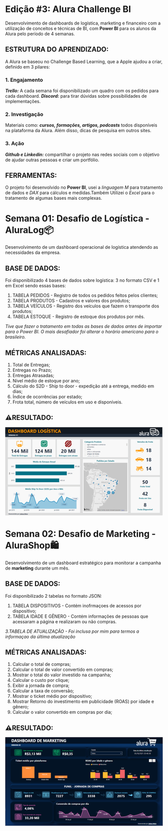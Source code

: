 <h1>Edição #3: Alura Challenge BI</h1>

Desenvolvimento de dashboards de logística, marketing e financeiro com a utilização de conceitos e técnicas de BI, com **Power BI** para os alunos da Alura pelo período de 4 semanas. 

## ESTRUTURA DO APRENDIZADO: 

A Alura se baseou no Challenge Based Learning, que a Apple ajudou a criar, definido em 3 pilares:

### 1. Engajamento
   _**Trello:**_ A cada semana foi disponibilizado um quadro com os pedidos para cada dashboard. 
   _**Discord:**_ para tirar dúvidas sobre possibilidades de implementações.

### 2. Investigação
   Materiais como: _**cursos, formações, artigos, podcasts**_ todos disponíveis na plataforma da Alura. Além disso, dicas de pesquisa em outros sites.

### 3. Ação
   _**Github e Linkedin:**_ compartilhar o projeto nas redes sociais com o objetivo de ajudar outras pessoas e criar um portfólio.


## FERRAMENTAS:
O projeto foi desenvolvido no **Power BI**, usei a _linguagem M_ para tratamento de dados e _DAX_ para cálculos e medidas.Também Utilizei o _Excel_ para o tratamento de algumas bases mais complexas. 

<h1>Semana 01: Desafio de Logística - AluraLog📦</h1>

Desenvolvimento de um dashboard operacional de logística atendendo as necessidades da empresa.

## BASE DE DADOS:

Foi disponibilizado 4 bases de dados sobre logística: 3 no formato CSV e 1 em Excel sendo essas bases:

1. TABELA PEDIDOS - Registro de todos os pedidos feitos pelos clientes;
2. TABELA PRODUTOS - Cadastros e valores dos produtos;
3. TABELA VEÍCULOS - Registro dos veículos que fazem o transporte dos produtos;
4. TABELA ESTOQUE - Registro de estoque dos produtos por mês.

_Tive que fazer o tratamento em todas as bases de dados antes de importar para o Power BI. O mais desafiador foi alterar o horário americano para o brasileiro._ 


## MÉTRICAS ANALISADAS:
1) Total de Entregas; 
2) Entregas no Prazo;
3) Entregas Atrasadas;
4) Nível médio de estoque por ano;
5) Cálculo do S2D - Ship to door - expedição até a entrega, medido em dias;
6) Índice de ocorrências por estado;
7) Frota total, número de veículos em uso e disponíveis.

## ⚠️RESULTADO:

<a href="https://app.powerbi.com/view?r=eyJrIjoiOTAzYWY4YTEtMDhhMS00ZDhjLTgzMzctNzE4NDUwNmJiZGU5IiwidCI6ImQxOTA2ZjA5LWQxZGItNGI0OC1iZmY5LWE4OTU4Mjc3ZjNmZCJ9" target="_blank">
   <img src='AluraLog/DashboardAluraLog.PNG'/>
</a>

<h1>Semana 02: Desafio de Marketing - AluraShop🛍️</h1>

Desenvolvimento de um dashboard estratégico para monitorar a campanha de **marketing** durante um mês.

## BASE DE DADOS:

Foi disponibilizado 2 tabelas no formato JSON:

1. TABELA DISPOSITIVOS - Contém inofrmaçoes de acessos por dispositivo;
2. TABELA IDADE E GÊNERO - Contém informações de pessoas que acessaram a página e realizaram ou não compras.

_3.TABELA DE ATUALIZAÇÃO - Foi inclusa por mim para termos a informaçao da última atualização_ 


## MÉTRICAS ANALISADAS:
1) Calcular o total de compras; 
2) Calcular o total de valor convertido em compras;
3) Mostrar o total do valor investido na campanha;
4) Calcular o custo por clique;
5) Exibir a jornada de compra;
6) Calcular a taxa de conversão;
7) Mostrar o ticket médio por dispositivo;
8) Mostrar Retorno do investimento em publicidade (ROAS) por idade e gênero;
9) Calcular o valor convertido em compras por dia;


## ⚠️RESULTADO:

<a href="https://app.powerbi.com/view?r=eyJrIjoiZTFkMTc2NWMtZTFkYi00NGUzLWIyMDEtODFlMzI4OGQxZGQ2IiwidCI6ImQxOTA2ZjA5LWQxZGItNGI0OC1iZmY5LWE4OTU4Mjc3ZjNmZCJ9" target="_blank">
   <img src='AluraShop/DashboardAluraShop.PNG'/>
</a>


